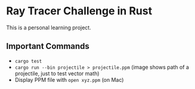 # Ray Tracer Challenge in Rust

This is a personal learning project.

## Important Commands

* `cargo test`
* `cargo run --bin projectile > projectile.ppm` (image shows path of a projectile, just to test vector math)
* Display PPM file with `open xyz.ppm` (on Mac)
